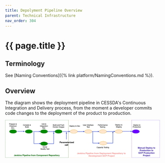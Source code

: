 ```yaml
---
title: Depolyment Pipeline Overview
parent: Technical Infrastructure
nav_order: 304
---
```


# {{ page.title }}

## Terminology

See [Naming Conventions]({% link platform/NamingConventions.md %}).

## Overview

The diagram shows the deployment pipeline in CESSDA's Continuous Integration and Delivery process,
 from the moment a developer commits code changes to the deployment of the product to production.

![Deployment_pipeline](../assets/Deployment_pipeline.png)
